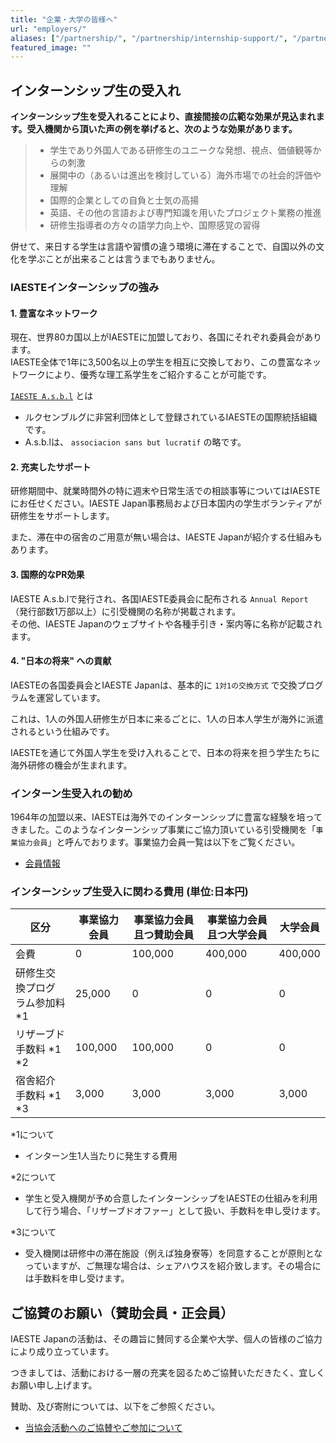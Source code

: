 ```yaml
---
title: "企業・大学の皆様へ"
url: "employers/"
aliases: ["/partnership/", "/partnership/internship-support/", "/partnership/financial-support/", "/partnership/project_cooperation/"]
featured_image: ""
---
```

## インターンシップ生の受入れ

**インターンシップ生を受入れることにより、直接間接の広範な効果が見込まれます。受入機関から頂いた声の例を挙げると、次のような効果があります。**

> - 学生であり外国人である研修生のユニークな発想、視点、価値観等からの刺激
> - 展開中の（あるいは進出を検討している）海外市場での社会的評価や理解
> - 国際的企業としての自負と士気の高揚
> - 英語、その他の言語および専門知識を用いたプロジェクト業務の推進
> - 研修生指導者の方々の語学力向上や、国際感覚の習得

併せて、来日する学生は言語や習慣の違う環境に滞在することで、自国以外の文化を学ぶことが出来ることは言うまでもありません。

### IAESTEインターンシップの強み

#### 1. 豊富なネットワーク

現在、世界80カ国以上がIAESTEに加盟しており、各国にそれぞれ委員会があります。  
IAESTE全体で1年に3,500名以上の学生を相互に交換しており、この豊富なネットワークにより、優秀な理工系学生をご紹介することが可能です。

[`IAESTE A.s.b.l`](https://iaeste.org/employers-page/) とは
- ルクセンブルグに非営利団体として登録されているIAESTEの国際統括組織です。
- A.s.b.lは、 `associacion sans but lucratif` の略です。

#### 2. 充実したサポート

研修期間中、就業時間外の特に週末や日常生活での相談事等についてはIAESTEにお任せください。IAESTE Japan事務局および日本国内の学生ボランティアが研修生をサポートします。

また、滞在中の宿舎のご用意が無い場合は、IAESTE Japanが紹介する仕組みもあります。

#### 3. 国際的なPR効果

IAESTE A.s.b.lで発行され、各国IAESTE委員会に配布される `Annual Report` （発行部数1万部以上）に引受機関の名称が掲載されます。  
その他、IAESTE Japanのウェブサイトや各種手引き・案内等に名称が記載されます。

#### 4. "日本の将来" への貢献

IAESTEの各国委員会とIAESTE Japanは、基本的に `1対1の交換方式` で交換プログラムを運営しています。

これは、1人の外国人研修生が日本に来るごとに、1人の日本人学生が海外に派遣されるという仕組みです。

IAESTEを通じて外国人学生を受け入れることで、日本の将来を担う学生たちに海外研修の機会が生まれます。

### インターン生受入れの勧め

1964年の加盟以来、IAESTEは海外でのインターンシップに豊富な経験を培ってきました。このようなインターンシップ事業にご協力頂いている引受機関を「`事業協力会員`」と呼んでおります。事業協力会員一覧は以下をご覧ください。
- [会員情報](/org/members/)

### インターンシップ生受入に関わる費用 (単位:日本円)

| 区分 | 事業協力会員 | 事業協力会員且つ賛助会員 | 事業協力会員且つ大学会員 | 大学会員|
| --- | ---------- |--------------------- | -------------------- | ------ |
| 会費                      | 0       | 100,000 | 400,000 | 400,000 |
| 研修生交換プログラム参加料 *1 | 25,000  | 0       | 0       | 0       |
| リザーブド手数料 *1 *2      | 100,000 | 100,000 | 0       | 0       |
| 宿舎紹介手数料 *1 *3        | 3,000   | 3,000   | 3,000   | 3,000   |

*1について
- インターン生1人当たりに発生する費用

*2について
- 学生と受入機関が予め合意したインターンシップをIAESTEの仕組みを利用して行う場合、「リザーブドオファー」として扱い、手数料を申し受けます。

*3について
- 受入機関は研修中の滞在施設（例えば独身寮等）を同意することが原則となっていますが、ご無理な場合は、シェアハウスを紹介致します。その場合には手数料を申し受けます。

## ご協賛のお願い（賛助会員・正会員）

IAESTE Japanの活動は、その趣旨に賛同する企業や大学、個人の皆様のご協力により成り立っています。

つきましては、活動における一層の充実を図るためご協賛いただきたく、宜しくお願い申し上げます。

賛助、及び寄附については、以下をご参照ください。
- [当協会活動へのご協賛やご参加について](/org/join/)
